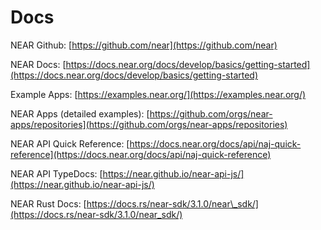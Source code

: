 # Docs

NEAR Github: [https://github.com/near](https://github.com/near) 

NEAR Docs: [https://docs.near.org/docs/develop/basics/getting-started](https://docs.near.org/docs/develop/basics/getting-started)

Example Apps: [https://examples.near.org/](https://examples.near.org/)

NEAR Apps \(detailed examples\): [https://github.com/orgs/near-apps/repositories](https://github.com/orgs/near-apps/repositories)

NEAR API Quick Reference: [https://docs.near.org/docs/api/naj-quick-reference](https://docs.near.org/docs/api/naj-quick-reference)

NEAR API TypeDocs: [https://near.github.io/near-api-js/](https://near.github.io/near-api-js/)

NEAR Rust Docs: [https://docs.rs/near-sdk/3.1.0/near\_sdk/](https://docs.rs/near-sdk/3.1.0/near_sdk/)



